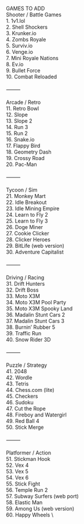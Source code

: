GAMES TO ADD \
Shooter / Battle Games \
	1.	1v1.lol \
	2.	Shell Shockers \
	3.	Krunker.io \
	4.	Zombs Royale \
	5.	Surviv.io \
	6.	Venge.io \
	7.	Mini Royale Nations \
	8.	Ev.io \
	9.	Bullet Force \
	10.	Combat Reloaded \
 \
⸻ \
 \
Arcade / Retro \
	11.	Retro Bowl \
	12.	Slope \
	13.	Slope 2 \
	14.	Run 3 \
	15.	Run 2 \
	16.	Snake.io \
	17.	Flappy Bird \
	18.	Geometry Dash \
	19.	Crossy Road \
	20.	Pac-Man \
 \
⸻ \
 \
Tycoon / Sim \
	21.	Monkey Mart \
	22.	Idle Breakout \
	23.	Idle Mining Empire \
	24.	Learn to Fly 2 \
	25.	Learn to Fly 3 \
	26.	Doge Miner \
	27.	Cookie Clicker \
	28.	Clicker Heroes \
	29.	BitLife (web version) \
	30.	Adventure Capitalist \
 \
⸻ \
 \
Driving / Racing \
	31.	Drift Hunters \
	32.	Drift Boss \
	33.	Moto X3M \
	34.	Moto X3M Pool Party \
	35.	Moto X3M Spooky Land \
	36.	Madalin Stunt Cars 2 \
	37.	Madalin Stunt Cars 3 \
	38.	Burnin’ Rubber 5 \
	39.	Traffic Run \
	40.	Snow Rider 3D \
 \
⸻ \
 \
Puzzle / Strategy \
	41.	2048 \
	42.	Wordle \
	43.	Tetris \
	44.	Chess.com (lite) \
	45.	Checkers \
	46.	Sudoku \
	47.	Cut the Rope \
	48.	Fireboy and Watergirl \
	49.	Red Ball 4 \
	50.	Stick Merge \
 \
⸻ \
 \
Platformer / Action \
	51.	Stickman Hook \
	52.	Vex 4 \
	53.	Vex 5 \
	54.	Vex 6 \
	55.	Stick Fight \
	56.	Temple Run 2 \
	57.	Subway Surfers (web port) \
	58.	Elastic Man \
	59.	Among Us (web version) \
	60.	Happy Wheels \
